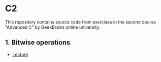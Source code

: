 # C2

This repository contains source code from exercises in the second course "Advanced C" by GeekBrains online university.

## 1. Bitwise operations

- [Lecture](https://github.com/allseenn/c2/tree/main/01.Lecture)
